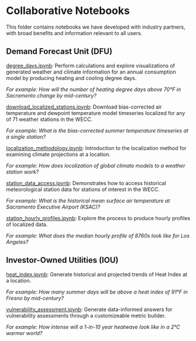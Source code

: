Collaborative Notebooks
=======================

This folder contains notebooks we have developed with industry partners, with broad benefits and information relevant to all users. 

## Demand Forecast Unit (DFU)

[degree_days.ipynb](DFU/degree_days.ipynb): Perform calculations and explore visualizations of generated weather and climate information for an annual consumption model by producing heating and cooling degree days.  

*For example: How will the number of heating degree days above 70°F in Sacramento change by mid-century?*

[download_localized_stations.ipynb](DFU/download_localized_stations.ipynb): Download bias-corrected air temperature and dewpoint temperature model timeseries localized for any of 71 weather stations in the WECC.  

*For example: What is the bias-corrected summer temperature timeseries at a single station?*

[localization_methodology.ipynb](DFU/localization_methodology.ipynb): Introduction to the localization method for examining climate projections at a location.  

*For example: How does localization of global climate models to a weather station work?*

[station_data_access.ipynb](collaborative/DFU/station_data_access.ipynb): Demonstrates how to access historical meteorological station data for stations of interest in the WECC.  

*For example: What is the historical mean surface air temperature at Sacramento Executive Airport (KSAC)?*

[station_hourly_profiles.ipynb](DFU/station_hourly_profiles.ipynb): Explore the process to produce hourly profiles of localized data.  

*For example: What does the median hourly profile of 8760s look like for Los Angeles?*

## Investor-Owned Utilities (IOU)

[heat_index.ipynb](IOU/heat_index.ipynb): Generate historical and projected trends of Heat Index at a location.  

*For example: How many summer days will be above a heat index of 91°F in Fresno by mid-century?*

[vulnerability_assessment.ipynb](IOU/vulnerability_assessment/vulnerability_assessment.ipynb): Generate data-informed answers for vulnerability assessments through a customizeable metric builder.  

*For example: How intense will a 1-in-10 year heatwave look like in a 2°C warmer world?*
